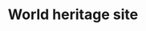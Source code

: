 ---
title: "World heritage site"
status: investigation
typology: geography
label: "project:world-heritage-site"
hasContent: true
pageFeedback: false
summary: A landmark or area with legal protection by an international convention administered by UNESCO for having cultural, historical, scientific or other form of significance
---